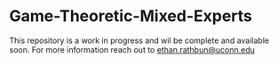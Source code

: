 # Game-Theoretic-Mixed-Experts

This repository is a work in progress and wil be complete and available soon. For more information reach out to ethan.rathbun@uconn.edu
